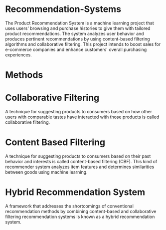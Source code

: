 # Recommendation-Systems
The Product Recommendation System is a machine learning project that uses users' browsing and purchase histories to give them with tailored product recommendations. The system analyzes user behavior and produces pertinent recommendations by using content-based filtering algorithms and collaborative filtering. This project intends to boost sales for e-commerce companies and enhance customers' overall purchasing experiences.
# Methods
# Collaborative Filtering
A technique for suggesting products to consumers based on how other users with comparable tastes have interacted with those products is called collaborative filtering.
# Content Based Filtering
A technique for suggesting products to consumers based on their past behavior and interests is called content-based filtering (CBF). This kind of recommender system analyzes item features and determines similarities between goods using machine learning.
# Hybrid Recommendation System
A framework that addresses the shortcomings of conventional recommendation methods by combining content-based and collaborative filtering recommendation systems is known as a hybrid recommendation system.
